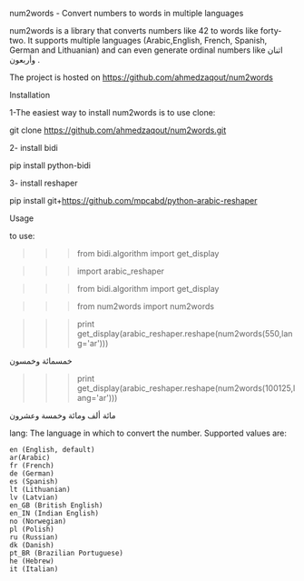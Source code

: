 num2words - Convert numbers to words in multiple languages

num2words is a library that converts numbers like 42 to words like forty-two. It supports multiple languages (Arabic,English, French, Spanish, German and Lithuanian) and can even generate ordinal numbers like اثنان وأربعون .

The project is hosted on https://github.com/ahmedzaqout/num2words

Installation

1-The easiest way to install num2words is to use clone:

git clone https://github.com/ahmedzaqout/num2words.git

2- install bidi

pip install python-bidi

3- install reshaper

pip install git+https://github.com/mpcabd/python-arabic-reshaper

Usage

to use:

>>>from bidi.algorithm import get_display

>>>import arabic_reshaper

>>>from bidi.algorithm import get_display

>>>from num2words import num2words

>>>print get_display(arabic_reshaper.reshape(num2words(550,lang='ar')))

خمسمائة وخمسون


>>>print get_display(arabic_reshaper.reshape(num2words(100125,lang='ar')))

مائة ألف ومائة وخمسة وعشرون





lang: The language in which to convert the number. Supported values are:
    
    en (English, default)
    ar(Arabic)
    fr (French)
    de (German)
    es (Spanish)
    lt (Lithuanian)
    lv (Latvian)
    en_GB (British English)
    en_IN (Indian English)
    no (Norwegian)
    pl (Polish)
    ru (Russian)
    dk (Danish)
    pt_BR (Brazilian Portuguese)
    he (Hebrew)
    it (Italian)

